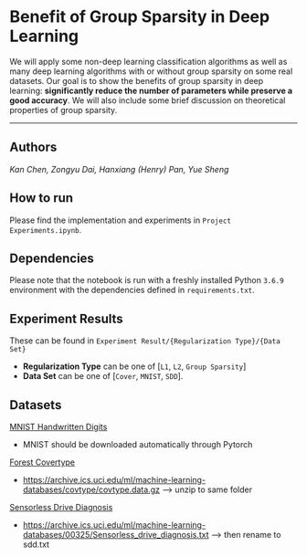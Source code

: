 # Benefit of Group Sparsity in Deep Learning

We will apply some non-deep learning classification algorithms as well as many deep learning algorithms with or without group sparsity on some real datasets. Our goal is to show the benefits of group sparsity in deep learning: **significantly reduce the number of parameters while preserve a good accuracy**. We will also include some brief discussion on theoretical properties of group sparsity.

---

## Authors
*Kan Chen, Zongyu Dai, Hanxiang (Henry) Pan, Yue Sheng*


## How to run

Please find the implementation and experiments in `Project Experiments.ipynb`.


## Dependencies

Please note that the notebook is run with a freshly installed Python `3.6.9` environment with the dependencies defined in `requirements.txt`.

## Experiment Results

These can be found in `Experiment Result/{Regularization Type}/{Data Set}`
- **Regularization Type** can be one of [`L1`, `L2`, `Group Sparsity`]
- **Data Set** can be one of [`Cover`, `MNIST`, `SDD`].


## Datasets

[MNIST Handwritten Digits](http://yann.lecun.com/exdb/mnist/)
- MNIST should be downloaded automatically through Pytorch
  
[Forest Covertype](https://archive.ics.uci.edu/ml/datasets/covertype)
- https://archive.ics.uci.edu/ml/machine-learning-databases/covtype/covtype.data.gz --> unzip to same folder

[Sensorless Drive Diagnosis](https://archive.ics.uci.edu/ml/datasets/Dataset+for+Sensorless+Drive+Diagnosis)
- https://archive.ics.uci.edu/ml/machine-learning-databases/00325/Sensorless_drive_diagnosis.txt --> then rename to sdd.txt